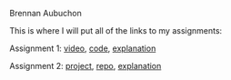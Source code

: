Brennan Aubuchon

This is where I will put all of the links to my assignments:

Assignment 1: [video](https://youtu.be/uoMF6CJN2R4), [code](https://github.com/bjaubuchon/cs-420x/blob/27ef07cacc75fbfe8c51068fca1066e444e7d044/Aubuchon_assignment1_shader.frag), [explanation](https://docs.google.com/document/d/1pXC21ymVCP67Natf5t9hV-KQa9lM484fNIMLW4fDvQk/edit?usp=sharing)

Assignment 2: [project](https://bjaubuchon.github.io/cs-420x-assignment2/), [repo](https://github.com/bjaubuchon/cs-420x-assignment2), [explanation](https://docs.google.com/document/d/19KHdgWyTBucUMESqK2zv8nBxqlvn2H_wEoqLMM7oK9c/edit?usp=sharing)
